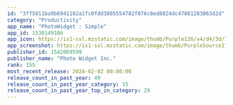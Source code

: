 ```yaml
---
id: "3ff5011ba9b6941102a1fc0fdd3805554782f076c8ed8824dc47861283063d2d"
category: "Productivity"
app_name: "PhotoWidget : Simple"
app_id: 1530149106
app_icon: https://is1-ssl.mzstatic.com/image/thumb/Purple126/v4/d4/3d/7f/d43d7fa9-86ef-3814-5499-f5d8980fc9da/AppIcon-0-0-1x_U007epad-0-0-0-sRGB-85-220.png/1024x1024bb.png
app_screenshot: https://is1-ssl.mzstatic.com/image/thumb/PurpleSource116/v4/ae/28/e5/ae28e5f1-5476-bc0b-965f-44811a037748/337379a2-0aaa-4ed9-94a4-e77ed4690a95_B1.jpg/1242x2688bb.png
publisher_id: 1542069599
publisher_name: "Photo Widget Inc."
rank: 155
most_recent_release: 2024-02-02 00:00:00
release_count_in_past_year: 49
release_count_in_past_year_category: 15
release_count_in_past_year_top_in_category: 29
---
```

